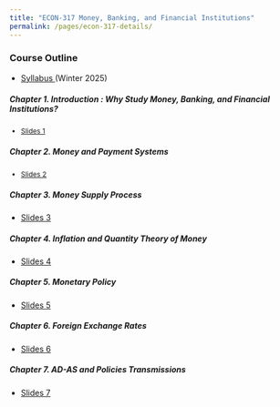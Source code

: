 ```yaml
---
title: "ECON-317 Money, Banking, and Financial Institutions"
permalink: /pages/econ-317-details/
---
```


### Course Outline
<ul style="padding-left: 20px; list-style-type: disc;">
  <li style="margin-bottom: 20px; font-size: 14px;"> 
<a href="https://avoumatsodo.github.io/files/Syllabus_econ317.pdf" target="_blank"> Syllabus </a> (Winter 2025)  </li>
</ul>

##### <i> Chapter 1. Introduction : Why Study Money, Banking, and Financial Institutions? </i>
<ul style="padding-left: 20px; list-style-type: disc;">
  <li style="margin-bottom: 20px; font-size: 12px;"> <a href="https://avoumatsodo.github.io/files/Slides1_econ317.pdf" target="_blank"> Slides 1 </a>
  </li>
</ul>

##### <i> Chapter 2. Money and Payment Systems </i>
<ul style="padding-left: 20px; list-style-type: disc;">
  <li style="margin-bottom: 20px; font-size: 12px;"> <a href="https://avoumatsodo.github.io/files/Slides2_econ317.pdf" target="_blank"> Slides 2 </a>
  </li>
</ul>

##### <i> Chapter 3. Money Supply Process </i>
<ul style="padding-left: 20px; list-style-type: disc;">
  <li style="margin-bottom: 7px; font-size: 14px;"> <a href="https://avoumatsodo.github.io/files/Slides3_econ317.pdf" target="_blank"> Slides 3 </a>
  </li>
</ul>

##### <i> Chapter 4. Inflation and Quantity Theory of Money </i>
<ul style="padding-left: 20px; list-style-type: disc;">
  <li style="margin-bottom: 7px; font-size: 14px;"> <a href="https://avoumatsodo.github.io/files/Slides4_econ317.pdf" target="_blank"> Slides 4 </a>
  </li>
</ul>

##### <i> Chapter 5. Monetary Policy </i>
<ul style="padding-left: 20px; list-style-type: disc;">
  <li style="margin-bottom: 7px; font-size: 14px;"> <a href="https://avoumatsodo.github.io/files/Slides5_econ317.pdf" target="_blank"> Slides 5 </a>
  </li>
</ul>

##### <i> Chapter 6. Foreign Exchange Rates </i>
<ul style="padding-left: 20px; list-style-type: disc;">
  <li style="margin-bottom: 7px; font-size: 14px;"> <a href="https://avoumatsodo.github.io/files/Slides6_econ317.pdf" target="_blank"> Slides 6 </a>
  </li>
</ul>

##### <i> Chapter 7. AD-AS and Policies Transmissions </i>
<ul style="padding-left: 20px; list-style-type: disc;">
  <li style="margin-bottom: 7px; font-size: 14px;"> <a href="https://avoumatsodo.github.io/files/Slides7_econ317.pdf" target="_blank"> Slides 7 </a>
  </li>
</ul>

